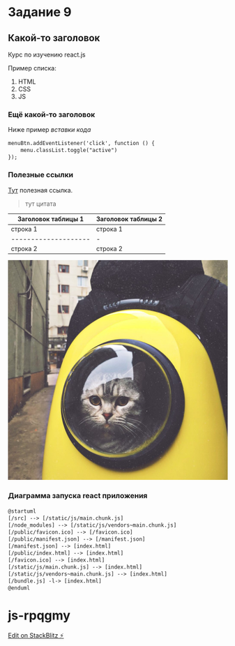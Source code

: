 # Задание 9

## Какой-то заголовок

Курс по изучению react.js

Пример списка:

1. HTML
1. CSS
1. JS

### Ещё какой-то заголовок
Ниже пример *вставки кода*

```
menuBtn.addEventListener('click', function () {
    menu.classList.toggle("active")
});
```
### Полезные ссылки
[Тут](https://metanit.com/web/react/) полезная ссылка.


> тут цитата

Заголовок таблицы 1 | Заголовок таблицы 2
--------------------|-
строка 1            | строка 1
--------------------|-
строка 2            | строка 2

![тут кот в сумке](./kiven.jpg)

### Диаграмма запуска react приложения

```plantuml
@startuml
[/src] --> [/static/js/main.chunk.js]
[/node_modules] --> [/static/js/vendors~main.chunk.js]
[/public/favicon.ico] --> [/favicon.ico]
[/public/manifest.json] --> [/manifest.json]
[/manifest.json] --> [index.html]
[/public/index.html] --> [index.html]
[/favicon.ico] --> [index.html]
[/static/js/main.chunk.js] --> [index.html]
[/static/js/vendors~main.chunk.js] --> [index.html]
[/bundle.js] -l-> [index.html]
@enduml
```


# js-rpqgmy

[Edit on StackBlitz ⚡️](https://stackblitz.com/edit/js-rpqgmy)